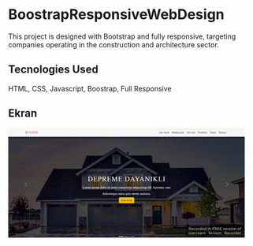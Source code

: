 <h1>BoostrapResponsiveWebDesign</h1>

This project is designed with Bootstrap and fully responsive, targeting companies operating in the construction and architecture sector.

<h2>Tecnologies Used</h2>

HTML, CSS, Javascript, Boostrap, Full Responsive

<h2>Ekran</h2>

![](ekran.gif)
